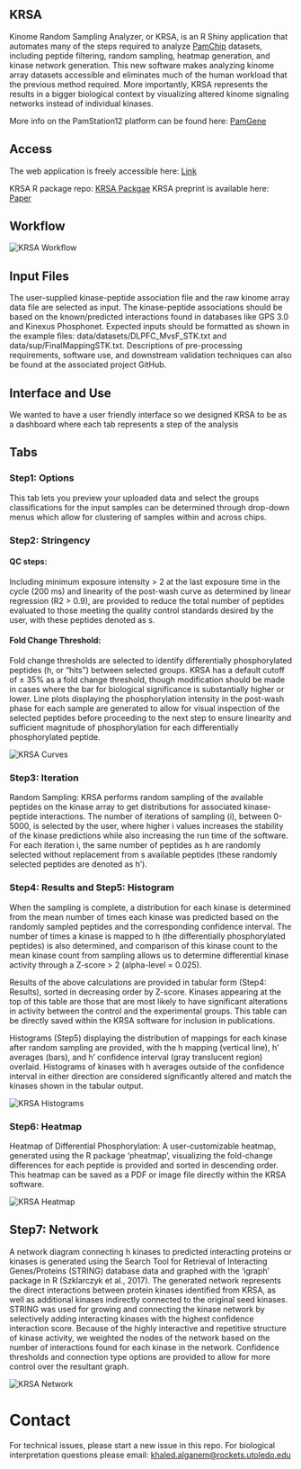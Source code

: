 ## KRSA

Kinome Random Sampling Analyzer, or KRSA, is an R Shiny application that
automates many of the steps required to analyze
[PamChip](https://pamgene.com/technology/) datasets, including peptide
filtering, random sampling, heatmap generation, and kinase network
generation. This new software makes analyzing kinome array datasets
accessible and eliminates much of the human workload that the previous
method required. More importantly, KRSA represents the results in a
bigger biological context by visualizing altered kinome signaling
networks instead of individual kinases.

More info on the PamStation12 platform can be found here:
[PamGene](https://pamgene.com/)

## Access

The web application is freely accessible here:
[Link](https://kalganem.shinyapps.io/KRSA/)

KRSA R package repo: [KRSA Packgae](https://github.com/kalganem/KRSA)
KRSA preprint is available here:
[Paper](https://www.biorxiv.org/content/10.1101/2020.08.26.268581v1)

## Workflow

![KRSA Workflow](figures/workflow.jpg)

## Input Files

The user-supplied kinase-peptide association file and the raw kinome
array data file are selected as input. The kinase-peptide associations
should be based on the known/predicted interactions found in databases
like GPS 3.0 and Kinexus Phosphonet. Expected inputs should be formatted
as shown in the example files: data/datasets/DLPFC\_MvsF\_STK.txt and
data/sup/FinalMappingSTK.txt. Descriptions of pre-processing
requirements, software use, and downstream validation techniques can
also be found at the associated project GitHub.

## Interface and Use

We wanted to have a user friendly interface so we designed KRSA to be as
a dashboard where each tab represents a step of the analysis

## Tabs

### Step1: Options

This tab lets you preview your uploaded data and select the groups
classifications for the input samples can be determined through
drop-down menus which allow for clustering of samples within and across
chips.

### Step2: Stringency

#### QC steps:

Including minimum exposure intensity &gt; 2 at the last exposure time in
the cycle (200 ms) and linearity of the post-wash curve as determined by
linear regression (R2 &gt; 0.9), are provided to reduce the total number
of peptides evaluated to those meeting the quality control standards
desired by the user, with these peptides denoted as s.

#### Fold Change Threshold:

Fold change thresholds are selected to identify differentially
phosphorylated peptides (h, or “hits”) between selected groups. KRSA has
a default cutoff of ± 35% as a fold change threshold, though
modification should be made in cases where the bar for biological
significance is substantially higher or lower. Line plots displaying the
phosphorylation intensity in the post-wash phase for each sample are
generated to allow for visual inspection of the selected peptides before
proceeding to the next step to ensure linearity and sufficient magnitude
of phosphorylation for each differentially phosphorylated peptide.

![KRSA Curves](figures/curves.gif)

### Step3: Iteration

Random Sampling: KRSA performs random sampling of the available peptides
on the kinase array to get distributions for associated kinase-peptide
interactions. The number of iterations of sampling (i), between 0-5000,
is selected by the user, where higher i values increases the stability
of the kinase predictions while also increasing the run time of the
software. For each iteration i, the same number of peptides as h are
randomly selected without replacement from s available peptides (these
randomly selected peptides are denoted as h’).

### Step4: Results and Step5: Histogram

When the sampling is complete, a distribution for each kinase is
determined from the mean number of times each kinase was predicted based
on the randomly sampled peptides and the corresponding confidence
interval. The number of times a kinase is mapped to h (the
differentially phosphorylated peptides) is also determined, and
comparison of this kinase count to the mean kinase count from sampling
allows us to determine differential kinase activity through a Z-score
&gt; 2 (alpha-level = 0.025).

Results of the above calculations are provided in tabular form (Step4:
Results), sorted in decreasing order by Z-score. Kinases appearing at
the top of this table are those that are most likely to have significant
alterations in activity between the control and the experimental groups.
This table can be directly saved within the KRSA software for inclusion
in publications.

Histograms (Step5) displaying the distribution of mappings for each
kinase after random sampling are provided, with the h mapping (vertical
line), h’ averages (bars), and h’ confidence interval (gray translucent
region) overlaid. Histograms of kinases with h averages outside of the
confidence interval in either direction are considered significantly
altered and match the kinases shown in the tabular output.

![KRSA Histograms](figures/hits.jpg)

### Step6: Heatmap

Heatmap of Differential Phosphorylation: A user-customizable heatmap,
generated using the R package ‘pheatmap’, visualizing the fold-change
differences for each peptide is provided and sorted in descending order.
This heatmap can be saved as a PDF or image file directly within the
KRSA software.

![KRSA Heatmap](figures/heatmap.jpg)

## Step7: Network

A network diagram connecting h kinases to predicted interacting proteins
or kinases is generated using the Search Tool for Retrieval of
Interacting Genes/Proteins (STRING) database data and graphed with the
‘igraph’ package in R (Szklarczyk et al., 2017). The generated network
represents the direct interactions between protein kinases identified
from KRSA, as well as additional kinases indirectly connected to the
original seed kinases. STRING was used for growing and connecting the
kinase network by selectively adding interacting kinases with the
highest confidence interaction score. Because of the highly interactive
and repetitive structure of kinase activity, we weighted the nodes of
the network based on the number of interactions found for each kinase in
the network. Confidence thresholds and connection type options are
provided to allow for more control over the resultant graph.

![KRSA Network](figures/networks.jpg)

# Contact

For technical issues, please start a new issue in this repo. For
biological interpretation questions please email:
<khaled.alganem@rockets.utoledo.edu>

